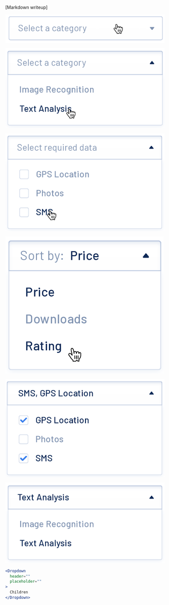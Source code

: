 [Markdown writeup]

<img src="public/images/components/Dropdown/1.png" alt="Dropdown 1" style="max-width: 100%;" /><br />

<img src="public/images/components/Dropdown/2.png" alt="Dropdown 2" style="max-width: 100%;" /><br />

<img src="public/images/components/Dropdown/3.png" alt="Dropdown 3" style="max-width: 100%;" /><br />

<img src="public/images/components/Dropdown/4.png" alt="Dropdown 4" style="max-width: 100%;" /><br />

<img src="public/images/components/Dropdown/5.png" alt="Dropdown 5" style="max-width: 100%;" /><br />

<img src="public/images/components/Dropdown/6.png" alt="Dropdown 6" style="max-width: 100%;" /><br />

```jsx
<Dropdown
  header=""
  placeholder=""
>
  Children
</Dropdown>
```
